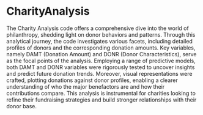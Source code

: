 # CharityAnalysis
The Charity Analysis code offers a comprehensive dive into the world of philanthropy, shedding light on donor behaviors and patterns. Through this analytical journey, the code investigates various facets, including detailed profiles of donors and the corresponding donation amounts. Key variables, namely DAMT (Donation Amount) and DONR (Donor Characteristics), serve as the focal points of the analysis. Employing a range of predictive models, both DAMT and DONR variables were rigorously tested to uncover insights and predict future donation trends. Moreover, visual representations were crafted, plotting donations against donor profiles, enabling a clearer understanding of who the major benefactors are and how their contributions compare. This analysis is instrumental for charities looking to refine their fundraising strategies and build stronger relationships with their donor base.
